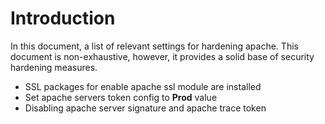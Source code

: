 # Introduction
In this document, a list of relevant settings for hardening apache.
This document is non-exhaustive, however, it provides a solid base of security hardening 
measures.

* SSL packages for enable apache ssl module are installed
* Set apache servers token config to **Prod** value
* Disabling apache server signature and apache trace token
